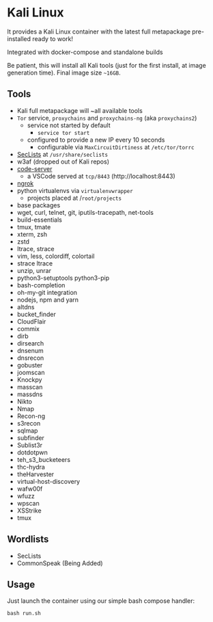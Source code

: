  # Kali Linux

It provides a Kali Linux container with the latest full metapackage pre-installed ready to work!

Integrated with docker-compose and standalone builds

Be patient, this will install all Kali tools (just for the first install, at image generation time). Final image size `~16GB`.

## Tools

- Kali full metapackage will ~all available tools
- `Tor` service, `proxychains` and `proxychains-ng` (aka `proxychains2`)
  - service not started by default
    - `service tor start`
  - configured to provide a new IP every 10 seconds
    - configurable via `MaxCircuitDirtiness` at `/etc/tor/torrc`
- [SecLists](https://github.com/danielmiessler/SecLists) at `/usr/share/seclists`
- w3af (dropped out of Kali repos)
- [code-server](https://github.com/codercom/code-server)
  - a VSCode served at `tcp/8443` (http://localhost:8443)
- [ngrok](http://ngrok.com)
- python virtualenvs via `virtualenvwrapper`
  - projects placed at /`root/projects`
- base packages
- wget, curl, telnet, git, iputils-tracepath, net-tools
- build-essentials
- tmux, tmate
- xterm, zsh
- zstd
- ltrace, strace
- vim, less, colordiff, colortail
- strace ltrace
- unzip, unrar
- python3-setuptools python3-pip
- bash-completion
- oh-my-git integration
- nodejs, npm and yarn
- altdns
- bucket_finder
- CloudFlair
- commix
- dirb
- dirsearch
- dnsenum
- dnsrecon
- gobuster
- joomscan
- Knockpy
- masscan
- massdns
- Nikto
- Nmap
- Recon-ng
- s3recon
- sqlmap
- subfinder
- Sublist3r
- dotdotpwn
- teh_s3_bucketeers
- thc-hydra
- theHarvester
- virtual-host-discovery
- wafw00f
- wfuzz
- wpscan
- XSStrike
- tmux

## Wordlists
- SecLists 
- CommonSpeak (Being Added)


  
## Usage

Just launch the container using our simple bash compose handler:

```
bash run.sh
```

